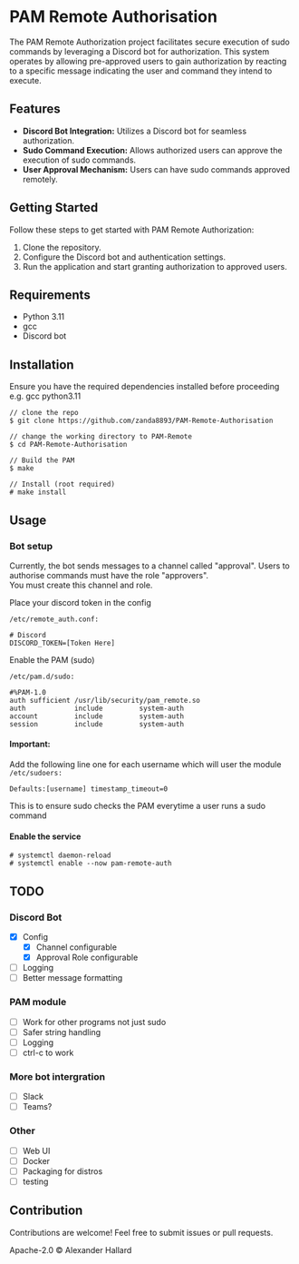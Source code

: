 # PAM Remote Authorisation

The PAM Remote Authorization project facilitates secure execution of sudo commands by leveraging a Discord bot for authorization. This system operates by allowing pre-approved users to gain authorization by reacting to a specific message indicating the user and command they intend to execute.

## Features

- **Discord Bot Integration:** Utilizes a Discord bot for seamless authorization.
- **Sudo Command Execution:** Allows authorized users can approve the execution of sudo commands.
- **User Approval Mechanism:** Users can have sudo commands approved remotely.


## Getting Started

Follow these steps to get started with PAM Remote Authorization:

1. Clone the repository.
2. Configure the Discord bot and authentication settings.
3. Run the application and start granting authorization to approved users.

## Requirements

- Python 3.11
- gcc
- Discord bot

## Installation

Ensure you have the required dependencies installed before proceeding e.g. gcc python3.11

```console
// clone the repo
$ git clone https://github.com/zanda8893/PAM-Remote-Authorisation

// change the working directory to PAM-Remote
$ cd PAM-Remote-Authorisation

// Build the PAM
$ make

// Install (root required)
# make install
```

## Usage

### Bot setup

Currently, the bot sends messages to a channel called "approval". Users to authorise commands must have the role "approvers".
<br/>You must create this channel and role.

Place your discord token in the config

`/etc/remote_auth.conf:`
```
# Discord
DISCORD_TOKEN=[Token Here]
```
Enable the PAM (sudo)

`/etc/pam.d/sudo:`
```
#%PAM-1.0
auth sufficient /usr/lib/security/pam_remote.so
auth            include         system-auth
account         include         system-auth
session         include         system-auth
```

#### Important:
Add the following line one for each username which will user the module
`/etc/sudoers:`
```
Defaults:[username] timestamp_timeout=0
```
This is to ensure sudo checks the PAM everytime a user runs a sudo command

#### Enable the service
```
# systemctl daemon-reload
# systemctl enable --now pam-remote-auth
```

## TODO
### Discord Bot
- [X] Config
  - [X] Channel configurable
  - [X] Approval Role configurable
- [ ] Logging
- [ ] Better message formatting
### PAM module
- [ ] Work for other programs not just sudo
- [ ] Safer string handling
- [ ] Logging
- [ ] ctrl-c to work
### More bot intergration
- [ ] Slack
- [ ] Teams?
### Other
- [ ] Web UI
- [ ] Docker
- [ ] Packaging for distros
- [ ] testing

## Contribution

Contributions are welcome! Feel free to submit issues or pull requests.

Apache-2.0 © Alexander Hallard
